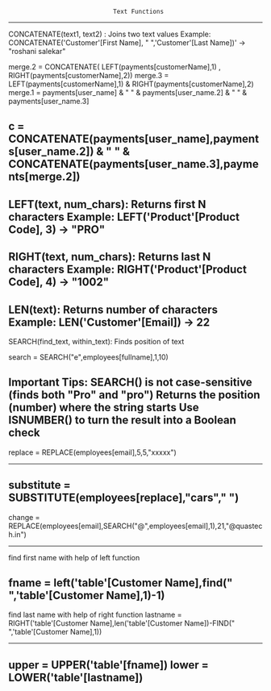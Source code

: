                                  Text Functions

--------------------------------------------------------------------------------------------
CONCATENATE(text1, text2)  :  Joins two text values
Example: CONCATENATE('Customer'[First Name], " ",'Customer'[Last Name])'  → "roshani salekar"

merge.2 = CONCATENATE( LEFT(payments[customerName],1) , RIGHT(payments[customerName],2))
merge.3 = LEFT(payments[customerName],1) & RIGHT(payments[customerName],2)
merge.1 = payments[user_name] & " " & payments[user_name.2] & " " & payments[user_name.3]

c = CONCATENATE(payments[user_name],payments[user_name.2]) & " " & CONCATENATE(payments[user_name.3],payments[merge.2])
--------------------------------------------------------------------------------------------
LEFT(text, num_chars): Returns first N characters
Example: LEFT('Product'[Product Code], 3) → "PRO"
--------------------------------------------------------------------------------------------
RIGHT(text, num_chars): Returns last N characters
Example: RIGHT('Product'[Product Code], 4) → "1002"
--------------------------------------------------------------------------------------------
LEN(text): Returns number of characters
Example: LEN('Customer'[Email]) → 22
--------------------------------------------------------------------------------------------
SEARCH(find_text, within_text): Finds position of text

search = SEARCH("e",employees[fullname],1,10)

Important Tips:
SEARCH() is not case-sensitive (finds both "Pro" and "pro")
Returns the position (number) where the string starts
Use ISNUMBER() to turn the result into a Boolean check
--------------------------------------------------------------------------------------------
replace = REPLACE(employees[email],5,5,"xxxxx")

------------------------------------------------------------------------------------------
substitute = SUBSTITUTE(employees[replace],"cars"," ")
------------------------------------------------------------------------------------------

change = REPLACE(employees[email],SEARCH("@",employees[email],1),21,"@quastech.in")

-----------------------------------------------------------------------------------------------------------------------
find first name with help of left function

fname = left('table'[Customer Name],find(" ",'table'[Customer Name],1)-1)
-----------------------------------------------------------------------------------------------------------
find last name with help of right function
lastname = RIGHT('table'[Customer Name],len('table'[Customer Name])-FIND(" ",'table'[Customer Name],1))

-------------------------------------------------------------------------------------------------------
upper = UPPER('table'[fname])
lower = LOWER('table'[lastname])
------------------------------------------------------------------------------------------------------
